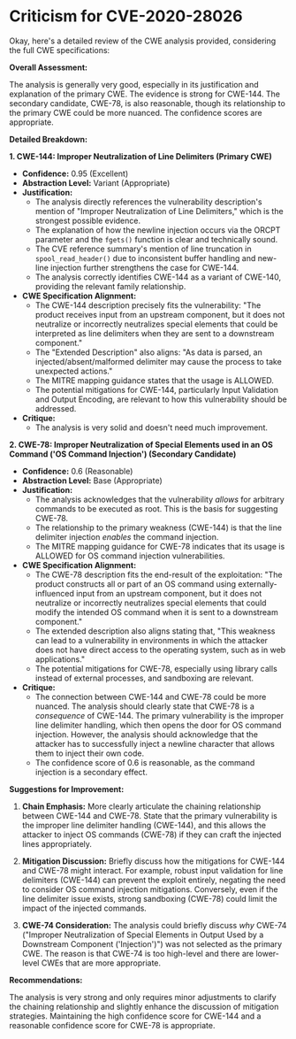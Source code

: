 # Criticism for CVE-2020-28026

Okay, here's a detailed review of the CWE analysis provided, considering the full CWE specifications:

**Overall Assessment:**

The analysis is generally very good, especially in its justification and explanation of the primary CWE. The evidence is strong for CWE-144. The secondary candidate, CWE-78, is also reasonable, though its relationship to the primary CWE could be more nuanced. The confidence scores are appropriate.

**Detailed Breakdown:**

**1. CWE-144: Improper Neutralization of Line Delimiters (Primary CWE)**

*   **Confidence:** 0.95 (Excellent)
*   **Abstraction Level:** Variant (Appropriate)
*   **Justification:**
    *   The analysis directly references the vulnerability description's mention of "Improper Neutralization of Line Delimiters," which is the strongest possible evidence.
    *   The explanation of how the newline injection occurs via the ORCPT parameter and the `fgets()` function is clear and technically sound.
    *   The CVE reference summary's mention of line truncation in `spool_read_header()` due to inconsistent buffer handling and new-line injection further strengthens the case for CWE-144.
    *   The analysis correctly identifies CWE-144 as a variant of CWE-140, providing the relevant family relationship.
*   **CWE Specification Alignment:**
    *   The CWE-144 description precisely fits the vulnerability: "The product receives input from an upstream component, but it does not neutralize or incorrectly neutralizes special elements that could be interpreted as line delimiters when they are sent to a downstream component."
    *   The "Extended Description" also aligns: "As data is parsed, an injected/absent/malformed delimiter may cause the process to take unexpected actions."
    *   The MITRE mapping guidance states that the usage is ALLOWED.
    *   The potential mitigations for CWE-144, particularly Input Validation and Output Encoding, are relevant to how this vulnerability should be addressed.
*   **Critique:**
    *   The analysis is very solid and doesn't need much improvement.

**2. CWE-78: Improper Neutralization of Special Elements used in an OS Command ('OS Command Injection') (Secondary Candidate)**

*   **Confidence:** 0.6 (Reasonable)
*   **Abstraction Level:** Base (Appropriate)
*   **Justification:**
    *   The analysis acknowledges that the vulnerability *allows* for arbitrary commands to be executed as root. This is the basis for suggesting CWE-78.
    *   The relationship to the primary weakness (CWE-144) is that the line delimiter injection *enables* the command injection.
    *   The MITRE mapping guidance for CWE-78 indicates that its usage is ALLOWED for OS command injection vulnerabilities.
*   **CWE Specification Alignment:**
    *   The CWE-78 description fits the end-result of the exploitation: "The product constructs all or part of an OS command using externally-influenced input from an upstream component, but it does not neutralize or incorrectly neutralizes special elements that could modify the intended OS command when it is sent to a downstream component."
    *   The extended description also aligns stating that, "This weakness can lead to a vulnerability in environments in which the attacker does not have direct access to the operating system, such as in web applications."
    *   The potential mitigations for CWE-78, especially using library calls instead of external processes, and sandboxing are relevant.
*   **Critique:**
    *   The connection between CWE-144 and CWE-78 could be more nuanced. The analysis should clearly state that CWE-78 is a *consequence* of CWE-144. The primary vulnerability is the improper line delimiter handling, which then opens the door for OS command injection. However, the analysis should acknowledge that the attacker has to successfully inject a newline character that allows them to inject their own code.
    *   The confidence score of 0.6 is reasonable, as the command injection is a secondary effect.

**Suggestions for Improvement:**

1.  **Chain Emphasis:** More clearly articulate the chaining relationship between CWE-144 and CWE-78. State that the primary vulnerability is the improper line delimiter handling (CWE-144), and this allows the attacker to inject OS commands (CWE-78) if they can craft the injected lines appropriately.

2.  **Mitigation Discussion:** Briefly discuss how the mitigations for CWE-144 and CWE-78 might interact. For example, robust input validation for line delimiters (CWE-144) can prevent the exploit entirely, negating the need to consider OS command injection mitigations. Conversely, even if the line delimiter issue exists, strong sandboxing (CWE-78) could limit the impact of the injected commands.

3.  **CWE-74 Consideration:** The analysis could briefly discuss *why* CWE-74 ("Improper Neutralization of Special Elements in Output Used by a Downstream Component ('Injection')") was not selected as the primary CWE. The reason is that CWE-74 is too high-level and there are lower-level CWEs that are more appropriate.

**Recommendations:**

The analysis is very strong and only requires minor adjustments to clarify the chaining relationship and slightly enhance the discussion of mitigation strategies. Maintaining the high confidence score for CWE-144 and a reasonable confidence score for CWE-78 is appropriate.
